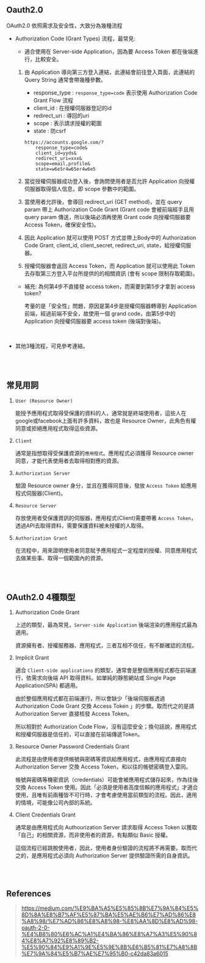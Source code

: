 ## Oauth2.0

OAuth2.0 依照需求及安全性，大致分為幾種流程

* Authorization Code (Grant Types) 流程，最常見:

    * 適合使用在 Server-side Application，因為要 Access Token 都在後端進行，比較安全。

    1. 由 Application 導向第三方登入連結，此連結會前往登入頁面，此連結的 Query String 通常會帶幾種參數。

        * response_type : `response_type=code` 表示使用 Authorization Code Grant Flow 流程
        * client_id : 在授權伺服器登記的id
        * redirect_uri : 導回的uri
        * scope : 表示請求授權的範圍
        * state : 防csrf

        ```
        https://accounts.google.com/?
            response_type=code&
            client_id=yyds&
            redirect_uri=xxx&
            scope=email,profile&
            state=w6e5r4w65er4w6e5
        ```
    
    2. 當從授權伺服器成功登入後，會詢問使用者是否允許 Application 向授權伺服器取得個人信息，即 scope 參數中的範圍。
    
    3. 當使用者允許後，會導回 redirect_uri (GET method)，並在 query param 帶上 Authorization Code Grant (Grant code 會被前端經手且用 query param 傳送，所以後端必須再使用 Grant code 向授權伺服器要 Access Token，確保安全性)。
    
    4. 因此 Application 就可以使用 POST 方式並帶上Body中的 Authorization Code Grant, client_id, client_secret, redirect_uri, state，給授權伺服器。

    5. 授權伺服器會返回 Access Token，而 Application 就可以使用此 Token 去存取第三方登入平台所提供的的相關資訊 (會有 scope 限制存取範圍)。

    * 補充: 為何第4步不直接發 access token，而需要到第5步才拿到 access token? 
    
        考量的是「安全性」問題，原因是第4步是授權伺服器轉導到 Application 前端，經過前端不安全，故使用一個 grand code，由第5步中的 Application 向授權伺服器要 access token (後端對後端)。


<br/>


* 其他3種流程，可見參考連結。

<br/>

<br/>

## 常見用詞
1. `User (Resource Owner)` 

    能授予應用程式取得受保護的資料的人，通常就是終端使用者，這些人在google或facebook上面有許多資料，故也是 Resource Owner，此角色有權同意或拒絕應用程式取得這些資源。

2. `Client` 

    通常是指想取得受保護資源的`應用程式`。應用程式必須獲得 Resource owner 同意，才能代表使用者去取得相對應的資源。

3. `Authorization Server` 

    驗證 Resource owner 身分，並且在獲得同意後，發放 `Access Token` 給應用程式伺服器(Client)。

4. `Resource Server` 

    存放使用者受保護資訊的伺服器，應用程式(Client)需要帶著 `Access Token`，透過API去取得資料，需要保護資料被未授權的人取得。

5. `Authorization Grant` 

    在流程中，用來證明使用者同意賦予應用程式一定程度的授權、同意應用程式去做某些事、取得一個範圍內的資源。

<br/>

<br/>

## OAuth2.0 4種類型
1. Authorization Code Grant

    上述的類型，最為常見，`Server-side Application` 後端渲染的應用程式最為適用。

    資源擁有者、授權服務器、應用程式，三者互相不信任，有不斷確認的流程。

2. Implicit Grant

    適合 `Client-side applications` 的類型，通常會是整個應用程式都在前端運行，依需求向後端 API 取得資料。如單純的靜態網站或 Single Page Application(SPA) 都適用。

    由於整個應用程式都在前端運行，所以會缺少「後端伺服器透過 Authorization Code Grant 交換 Access Token 」的步驟。取而代之的是請 Authorization Server 直接核發 Access Token。

    所以相對於 Authorization Code Flow，沒有這麼安全；換句話說，應用程式和授權伺服器是信任的，可以直接在前端傳遞Token。

3. Resource Owner Password Credentials Grant

    此流程是由使用者提供帳號與密碼等資訊給應用程式，由應用程式直接向 Authorization Server 交換 Access Token，和以往的帳號密碼登入雷同。

    帳號與密碼等機密資訊（credentials）可能會被應用程式儲存起來，作為往後交換 Access Token 使用。因此「必須是使用者高度信賴的應用程式」才適合使用，且唯有前兩種皆不可行時，才會考慮使用當前類型的流程。因此，適用的情境，可能像公司內部的系統。

4. Client Credentials Grant

    通常是由應用程式向 Authourization Server 請求取得 Access Token 以獲取「自己」的相關資源，而非使用者的資源，有點類似 Basic 授權。

    這個流程已經跳脫使用者，因此，使用者身份驗證的流程將不再需要。取而代之的，是應用程式必須向 Authorization Server 提供驗證所需的自身資訊。

<br/>

<br/>

## References
> https://medium.com/%E9%BA%A5%E5%85%8B%E7%9A%84%E5%8D%8A%E8%B7%AF%E5%87%BA%E5%AE%B6%E7%AD%86%E8%A8%98/%E7%AD%86%E8%A8%98-%E8%AA%8D%E8%AD%98-oauth-2-0-%E4%B8%80%E6%AC%A1%E4%BA%86%E8%A7%A3%E5%90%84%E8%A7%92%E8%89%B2-%E5%90%84%E9%A1%9E%E5%9E%8B%E6%B5%81%E7%A8%8B%E7%9A%84%E5%B7%AE%E7%95%B0-c42da83a6015